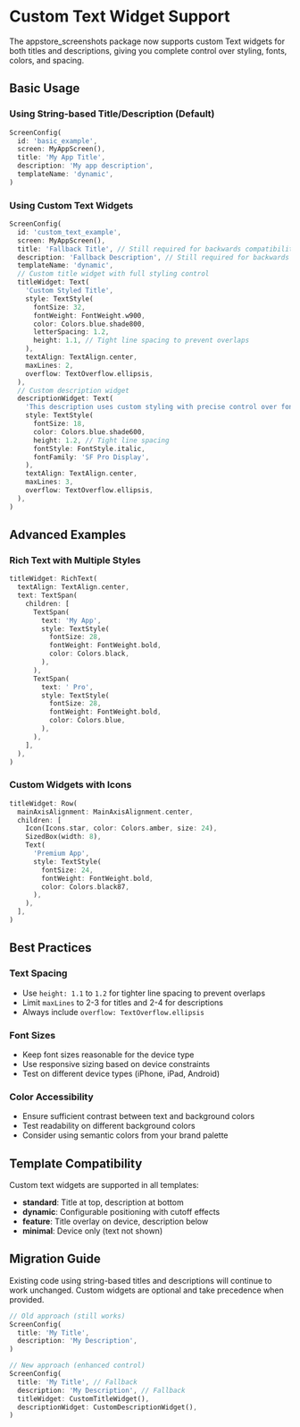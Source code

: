 # Custom Text Widget Support

The appstore_screenshots package now supports custom Text widgets for both titles and descriptions, giving you complete control over styling, fonts, colors, and spacing.

## Basic Usage

### Using String-based Title/Description (Default)
```dart
ScreenConfig(
  id: 'basic_example',
  screen: MyAppScreen(),
  title: 'My App Title',
  description: 'My app description',
  templateName: 'dynamic',
)
```

### Using Custom Text Widgets
```dart
ScreenConfig(
  id: 'custom_text_example',
  screen: MyAppScreen(),
  title: 'Fallback Title', // Still required for backwards compatibility
  description: 'Fallback Description', // Still required for backwards compatibility
  templateName: 'dynamic',
  // Custom title widget with full styling control
  titleWidget: Text(
    'Custom Styled Title',
    style: TextStyle(
      fontSize: 32,
      fontWeight: FontWeight.w900,
      color: Colors.blue.shade800,
      letterSpacing: 1.2,
      height: 1.1, // Tight line spacing to prevent overlaps
    ),
    textAlign: TextAlign.center,
    maxLines: 2,
    overflow: TextOverflow.ellipsis,
  ),
  // Custom description widget
  descriptionWidget: Text(
    'This description uses custom styling with precise control over fonts, colors, and spacing.',
    style: TextStyle(
      fontSize: 18,
      color: Colors.blue.shade600,
      height: 1.2, // Tight line spacing
      fontStyle: FontStyle.italic,
      fontFamily: 'SF Pro Display',
    ),
    textAlign: TextAlign.center,
    maxLines: 3,
    overflow: TextOverflow.ellipsis,
  ),
)
```

## Advanced Examples

### Rich Text with Multiple Styles
```dart
titleWidget: RichText(
  textAlign: TextAlign.center,
  text: TextSpan(
    children: [
      TextSpan(
        text: 'My App',
        style: TextStyle(
          fontSize: 28,
          fontWeight: FontWeight.bold,
          color: Colors.black,
        ),
      ),
      TextSpan(
        text: ' Pro',
        style: TextStyle(
          fontSize: 28,
          fontWeight: FontWeight.bold,
          color: Colors.blue,
        ),
      ),
    ],
  ),
)
```

### Custom Widgets with Icons
```dart
titleWidget: Row(
  mainAxisAlignment: MainAxisAlignment.center,
  children: [
    Icon(Icons.star, color: Colors.amber, size: 24),
    SizedBox(width: 8),
    Text(
      'Premium App',
      style: TextStyle(
        fontSize: 24,
        fontWeight: FontWeight.bold,
        color: Colors.black87,
      ),
    ),
  ],
)
```

## Best Practices

### Text Spacing
- Use `height: 1.1` to `1.2` for tighter line spacing to prevent overlaps
- Limit `maxLines` to 2-3 for titles and 2-4 for descriptions
- Always include `overflow: TextOverflow.ellipsis`

### Font Sizes
- Keep font sizes reasonable for the device type
- Use responsive sizing based on device constraints
- Test on different device types (iPhone, iPad, Android)

### Color Accessibility
- Ensure sufficient contrast between text and background colors
- Test readability on different background colors
- Consider using semantic colors from your brand palette

## Template Compatibility

Custom text widgets are supported in all templates:
- **standard**: Title at top, description at bottom
- **dynamic**: Configurable positioning with cutoff effects
- **feature**: Title overlay on device, description below
- **minimal**: Device only (text not shown)

## Migration Guide

Existing code using string-based titles and descriptions will continue to work unchanged. Custom widgets are optional and take precedence when provided.

```dart
// Old approach (still works)
ScreenConfig(
  title: 'My Title',
  description: 'My Description',
)

// New approach (enhanced control)
ScreenConfig(
  title: 'My Title', // Fallback
  description: 'My Description', // Fallback
  titleWidget: CustomTitleWidget(),
  descriptionWidget: CustomDescriptionWidget(),
)
```
